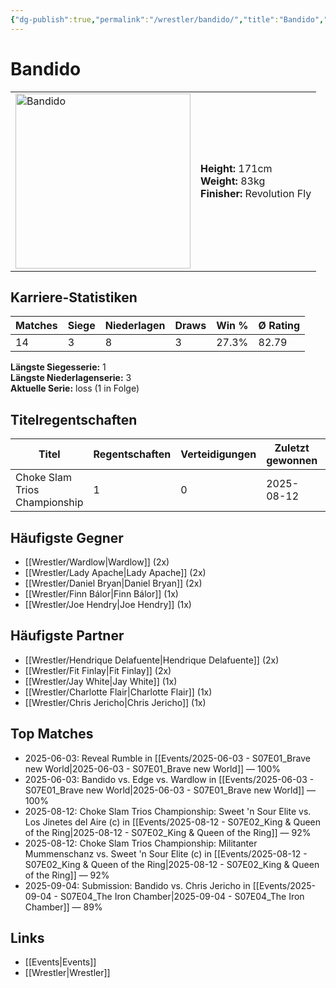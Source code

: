 ```yaml
---
{"dg-publish":true,"permalink":"/wrestler/bandido/","title":"Bandido","tags":["wrestler"],"noteIcon":""}
---
```



# Bandido

<table>
        <tr>
        <td><img src="https://github.com/CptSpaulding1980/choke-slam-wrestling/releases/download/images/Bandido.png" width="280" alt="Bandido"></td>
        <td>
        <b>Height:</b> 171cm<br>
        <b>Weight:</b> 83kg<br>
        <b>Finisher:</b> Revolution Fly<br>
        </td>
        </tr>
        </table>
        
## Karriere-Statistiken

| Matches | Siege | Niederlagen | Draws | Win % | Ø Rating |
|---------|-------|-------------|-------|-------|-----------|
| 14 | 3 | 8 | 3 | 27.3% | 82.79 |

**Längste Siegesserie:** 1<br>**Längste Niederlagenserie:** 3<br>**Aktuelle Serie:** loss (1 in Folge)

## Titelregentschaften
| Titel | Regentschaften | Verteidigungen | Zuletzt gewonnen | Aktuell |
|-------|---------------|----------------|------------------|---------|
| Choke Slam Trios Championship | 1 | 0 | 2025-08-12 |  |


## Häufigste Gegner
- [[Wrestler/Wardlow\|Wardlow]] (2x)
- [[Wrestler/Lady Apache\|Lady Apache]] (2x)
- [[Wrestler/Daniel Bryan\|Daniel Bryan]] (2x)
- [[Wrestler/Finn Bálor\|Finn Bálor]] (1x)
- [[Wrestler/Joe Hendry\|Joe Hendry]] (1x)

## Häufigste Partner
- [[Wrestler/Hendrique Delafuente\|Hendrique Delafuente]] (2x)
- [[Wrestler/Fit Finlay\|Fit Finlay]] (2x)
- [[Wrestler/Jay White\|Jay White]] (1x)
- [[Wrestler/Charlotte Flair\|Charlotte Flair]] (1x)
- [[Wrestler/Chris Jericho\|Chris Jericho]] (1x)

## Top Matches
- 2025-06-03: Reveal Rumble in [[Events/2025-06-03 - S07E01_Brave new World\|2025-06-03 - S07E01_Brave new World]] — 100%
- 2025-06-03: Bandido vs. Edge vs. Wardlow in [[Events/2025-06-03 - S07E01_Brave new World\|2025-06-03 - S07E01_Brave new World]] — 100%
- 2025-08-12: Choke Slam Trios Championship: Sweet 'n Sour Elite vs. Los Jinetes del Aire (c) in [[Events/2025-08-12 - S07E02_King & Queen of the Ring\|2025-08-12 - S07E02_King & Queen of the Ring]] — 92%
- 2025-08-12: Choke Slam Trios Championship: Militanter Mummenschanz vs. Sweet 'n Sour Elite (c) in [[Events/2025-08-12 - S07E02_King & Queen of the Ring\|2025-08-12 - S07E02_King & Queen of the Ring]] — 92%
- 2025-09-04: Submission: Bandido vs. Chris Jericho in [[Events/2025-09-04 - S07E04_The Iron Chamber\|2025-09-04 - S07E04_The Iron Chamber]] — 89%

## Links
- [[Events\|Events]]
- [[Wrestler\|Wrestler]]
